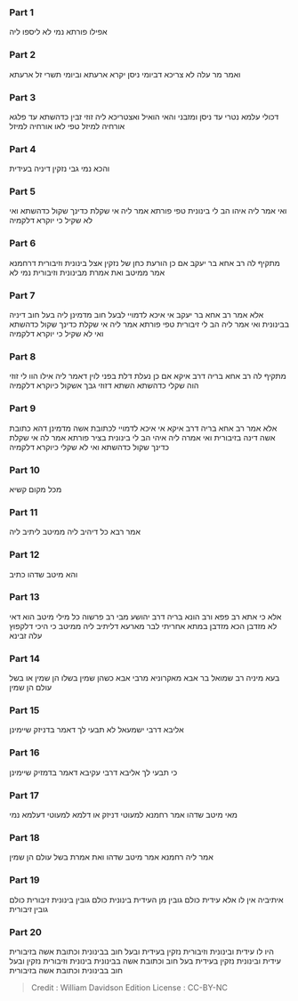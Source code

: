 
### Part 1
אפילו פורתא נמי לא ליספו ליה

### Part 2
ואמר מר עלה לא צריכא דביומי ניסן יקרא ארעתא וביומי תשרי זל ארעתא

### Part 3
דכולי עלמא נטרי עד ניסן ומזבני והאי הואיל ואצטריכא ליה זוזי זבין כדהשתא עד פלגא אורחיה למיזל טפי לאו אורחיה למיזל

### Part 4
והכא נמי גבי נזקין דיניה בעידית

### Part 5
ואי אמר ליה איהו הב לי בינונית טפי פורתא אמר ליה אי שקלת כדינך שקול כדהשתא ואי לא שקיל כי יוקרא דלקמיה

### Part 6
מתקיף לה רב אחא בר יעקב אם כן הורעת כחן של נזקין אצל בינונית וזיבורית דרחמנא אמר ממיטב ואת אמרת מבינונית וזיבורית נמי לא

### Part 7
אלא אמר רב אחא בר יעקב אי איכא לדמויי לבעל חוב מדמינן ליה בעל חוב דיניה בבינונית ואי אמר ליה הב לי זיבורית טפי פורתא אמר ליה אי שקלת כדינך שקול כדהשתא ואי לא שקיל כי יוקרא דלקמיה

### Part 8
מתקיף לה רב אחא בריה דרב איקא אם כן נעלת דלת בפני לוין דאמר ליה אילו הוו לי זוזי הוה שקלי כדהשתא השתא דזוזי גבך אשקול כיוקרא דלקמיה

### Part 9
אלא אמר רב אחא בריה דרב איקא אי איכא לדמויי לכתובת אשה מדמינן דהא כתובת אשה דינה בזיבורית ואי אמרה ליה איהי הב לי בינונית בציר פורתא אמר לה אי שקלת כדינך שקול כדהשתא ואי לא שקלי כיוקרא דלקמיה

### Part 10
מכל מקום קשיא

### Part 11
אמר רבא כל דיהיב ליה ממיטב ליתיב ליה

### Part 12
והא מיטב שדהו כתיב

### Part 13
אלא כי אתא רב פפא ורב הונא בריה דרב יהושע מבי רב פרשוה כל מילי מיטב הוא דאי לא מזדבן הכא מזדבן במתא אחריתי לבר מארעא דליתיב ליה ממיטב כי היכי דלקפוץ עלה זבינא

### Part 14
בעא מיניה רב שמואל בר אבא מאקרוניא מרבי אבא כשהן שמין בשלו הן שמין או בשל עולם הן שמין

### Part 15
אליבא דרבי ישמעאל לא תבעי לך דאמר בדניזק שיימינן

### Part 16
כי תבעי לך אליבא דרבי עקיבא דאמר בדמזיק שיימינן

### Part 17
מאי מיטב שדהו אמר רחמנא למעוטי דניזק או דלמא למעוטי דעלמא נמי

### Part 18
אמר ליה רחמנא אמר מיטב שדהו ואת אמרת בשל עולם הן שמין

### Part 19
איתיביה אין לו אלא עידית כולם גובין מן העידית בינונית כולם גובין בינונית זיבורית כולם גובין זיבורית

### Part 20
היו לו עידית ובינונית וזיבורית נזקין בעידית ובעל חוב בבינונית וכתובת אשה בזיבורית עידית ובינונית נזקין בעידית בעל חוב וכתובת אשה בבינונית בינונית וזיבורית נזקין ובעל חוב בבינונית וכתובת אשה בזיבורית

>Credit : William Davidson Edition
>License : CC-BY-NC
